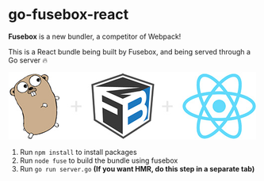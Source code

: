 # go-fusebox-react
**Fusebox** is a new bundler, a competitor of Webpack!

This is a React bundle being built by Fusebox, and being served through a Go server 🔥

<img src="preview.jpg">

1. Run `npm install` to install packages
2. Run `node fuse` to build the bundle using fusebox
3. Run `go run server.go` **(If you want HMR, do this step in a separate tab)**
